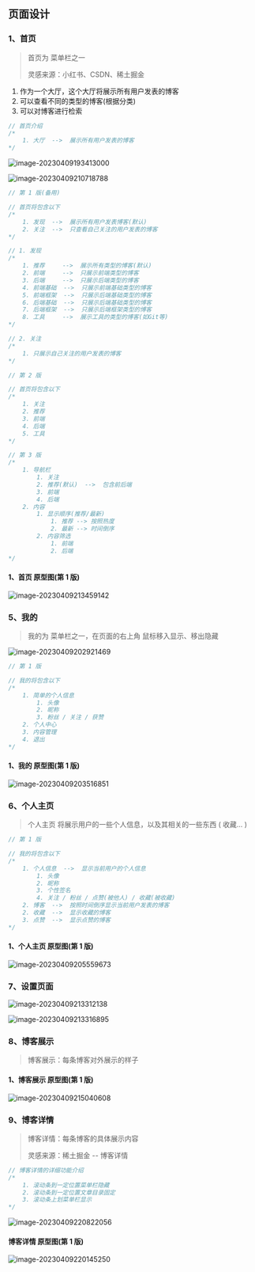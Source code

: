 ## 页面设计

### 1、首页

> 首页为 菜单栏之一
>
> 灵感来源：小红书、CSDN、稀土掘金

1.  作为一个大厅，这个大厅将展示所有用户发表的博客
2.  可以查看不同的类型的博客(根据分类)
3.  可以对博客进行检索

```js
// 首页介绍
/*
	1. 大厅  -->  展示所有用户发表的博客
*/
```

![image-20230409193413000](assets/image-20230409193413000.png)

![image-20230409210718788](assets/image-20230409210718788.png)

```js
// 第 1 版(备用)

// 首页将包含以下
/*
	1. 发现  -->  展示所有用户发表博客(默认)
	2. 关注  -->  只查看自己关注的用户发表的博客
*/

// 1. 发现
/*
	1. 推荐     -->  展示所有类型的博客(默认)
	2. 前端     -->  只展示前端类型的博客
	3. 后端     -->  只展示后端类型的博客
	4. 前端基础  -->  只展示前端基础类型的博客
	5. 前端框架  -->  只展示后端基础类型的博客
	6. 后端基础  -->  只展示后端基础类型的博客
	7. 后端框架  -->  只展示后端框架类型的博客
	8. 工具     -->  展示工具的类型的博客(如Git等)
*/

// 2. 关注
/*
	1. 只展示自己关注的用户发表的博客
*/
```

```js
// 第 2 版

// 首页将包含以下
/*
	1. 关注
	2. 推荐
	3. 前端
	4. 后端
	5. 工具
*/
```

```js
// 第 3 版
/*
	1. 导航栏
		1. 关注
		2. 推荐(默认)  -->  包含前后端
		3. 前端
		4. 后端
	2. 内容
		1. 显示顺序(推荐/最新)
			1. 推荐 --> 按照热度
			2. 最新 --> 时间倒序
		2. 内容筛选
			1. 前端
			2. 后端
*/
```



#### 1、首页 原型图(第 1 版)

![image-20230409213459142](assets/image-20230409213459142.png)

### 5、我的

> 我的为 菜单栏之一，在页面的右上角 鼠标移入显示、移出隐藏

![image-20230409202921469](assets/image-20230409202921469.png)

```js
// 第 1 版

// 我的将包含以下
/*
	1. 简单的个人信息
		1. 头像
		2. 昵称
		3. 粉丝 / 关注 / 获赞
	2. 个人中心
	3. 内容管理
	4. 退出
*/
```

#### 1、我的 原型图(第 1 版)

![image-20230409203516851](assets/image-20230409203516851.png)

### 6、个人主页

> 个人主页 将展示用户的一些个人信息，以及其相关的一些东西 ( 收藏... )

```js
// 第 1 版

// 我的将包含以下
/*
	1. 个人信息  -->  显示当前用户的个人信息
		1. 头像
		2. 昵称
		3. 个性签名
		4. 关注 / 粉丝 / 点赞(被他人) / 收藏(被收藏)
	2. 博客  -->  按照时间倒序显示当前用户发表的博客
	2. 收藏  -->  显示收藏的博客
	3. 点赞  -->  显示点赞的博客
*/
```

#### 1、个人主页 原型图(第 1 版)

![image-20230409205559673](assets/image-20230409205559673.png)

### 7、设置页面

![image-20230409213312138](assets/image-20230409213312138.png)



![image-20230409213316895](assets/image-20230409213316895.png)

### 8、博客展示

> 博客展示：每条博客对外展示的样子

#### 1、博客展示 原型图(第 1 版)

![image-20230409215040608](assets/image-20230409215040608.png)

### 9、博客详情

> 博客详情：每条博客的具体展示内容
>
> 灵感来源：稀土掘金 -- 博客详情

```js
// 博客详情的详细功能介绍
/*
	1. 滚动条到一定位置菜单栏隐藏
	2. 滚动条到一定位置文章目录固定
	3. 滚动条上划菜单栏显示
*/
```

![image-20230409220822056](assets/image-20230409220822056.png)

#### 博客详情 原型图(第 1 版)

![image-20230409220145250](assets/image-20230409220145250.png)




































































